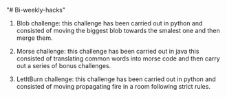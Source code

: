 "# Bi-weekly-hacks" 

1. Blob challenge: this challenge has been carried out in python and consisted of moving the biggest blob towards the smalest one and then merge them. 

2. Morse challenge: this challenge has been carried out in java this consisted of translating common words into morse code and then carry out a series of bonus challenges. 

3. LetItBurn challenge: this challenge has been carried out in python and consisted of moving propagating fire in a room following strict rules. 
